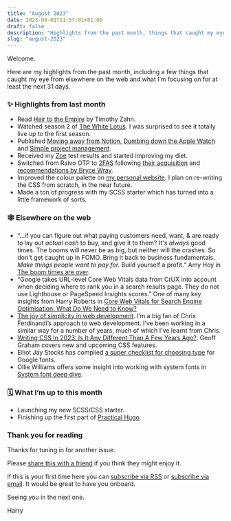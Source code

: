 ```yaml
---
title: "August 2023"
date: 2023-08-01T11:57:01+01:00
draft: false
description: "Highlights from the past month, things that caught my eye from elsewhere on the web and what I’m focusing on for at least the next 31 days."
slug: "august-2023"
---
```


Welcome.

Here are my highlights from the past month, including a few things that caught my eye from elsewhere on the web and what I’m focusing on for at least the next 31 days.

### ✨ Highlights from last month

- Read [Heir to the Empire](https://www.goodreads.com/book/show/16300615-heir-to-the-empire) by Timothy Zahn.
- Watched season 2 of [The White Lotus](https://www.imdb.com/title/tt13406094/). I was surprised to see it totally live up to the first season.
- Published [Moving away from Notion](https://harrycresswell.com/writing/notion-no-more/), [Dumbing down the Apple Watch](https://harrycresswell.com/writing/dumbing-down-apple-watch/) and [Simple project management](https://harrycresswell.com/writing/simple-project-management/).
- Received my [Zoe](https://joinzoe.com/) test results and started improving my diet.
- Switched from Raivo OTP to [2FAS](https://2fas.com/) following [their acquisition](https://youtu.be/Z0IkcyGUqKc) and [recommendations by Bryce Wray](https://www.brycewray.com/posts/2023/07/from-raivo-otp-to-2fas/).
- Improved the colour palette on [my personal website](https://harrycresswell.com/). I plan on re-writing the CSS from scratch, in the near future.
- Made a ton of progress with my SCSS starter which has turned into a little framework of sorts.
### 🕸 Elsewhere on the web

- “...if you can figure out what paying customers need, want, & are ready to lay out _actual cash_ to buy, and give it to them? It's _always_ good times. The booms will never be as big, but neither will the crashes. So don't get caught up in FOMO. Bring it back to business fundamentals. _Make things people want to pay for._ Build yourself a profit.“ Amy Hoy in [The boom times are over](https://shorts.stackingthebricks.com/the-boom-times-are-over/).
- “Google takes URL-level Core Web Vitals data from CrUX into account when deciding where to rank you in a search results page. They do not use Lighthouse or PageSpeed Insights scores.” One of many key insights from Harry Roberts in [Core Web Vitals for Search Engine Optimisation: What Do We Need to Know?](https://csswizardry.com/2023/07/core-web-vitals-for-search-engine-optimisation/)
- [The joy of simplicity in web development](https://gomakethings.com/the-joy-of-simplicity-in-web-development/). I’m a big fan of Chris Ferdinandi’s approach to web development. I’ve been working in a similar way for a number of years, much of which I’ve learnt from Chris.
- [Writing CSS In 2023: Is It Any Different Than A Few Years Ago?](https://www.smashingmagazine.com/2023/07/writing-css-2023/). Geoff Graham covers new and upcoming CSS features.
- Elliot Jay Stocks has complied [a super checklist for choosing type](https://fonts.google.com/knowledge/choosing_type/a_checklist_for_choosing_type) for Google fonts.
- Ollie Williams offers some insight into working with system fonts in [System font deep dive](https://fullystacked.net/posts/system-font-deep-dive/).

### 🗓 What I’m up to this month

- Launching my new SCSS/CSS starter.
- Finishing up the first part of [Practical Hugo](https://practicalhugo.com/).

### Thank you for reading

Thanks for tuning in for another issue.

Please [share this with a friend](https://harrycresswell.com/newsletter/august-2023) if you think they might enjoy it.

If this is your first time here you can [subscribe via RSS](https://harrycresswell.com/feeds/) or [subscribe via email](https://harrycresswell.us14.list-manage.com/subscribe/post?u=4e8fba8d0ab4a857159c0104e&id=d6ad2b65ca). It would be great to have you onboard.

Seeing you in the next one.

Harry
